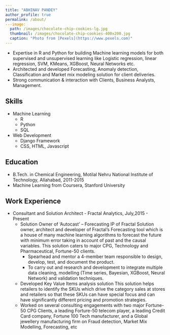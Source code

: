 ```yaml
---
title: "ABHINAV PANDEY"
author_profile: true
permalink: /about/
---image:
  path: /images/chocolate-chip-cookies-lg.jpg
  thumbnail: /images/chocolate-chip-cookies-400x200.jpg
  caption: "Photo from [Pexels](https://www.pexels.com)"
---
```


* Expertise in R and Python for building Machine learning models for both supervised and unsupervised learning like Logistic regression, linear regression, SVM, KMeans, XGBoost, Neural Networks etc.
* Architected and developed Forecasting, Anomaly detection, Classification and Market mix modeling solution for client deliveries.
* Strong communication & interaction with Clients, Business Analysts, Management.


## Skills

* Machine Learning
  * R
  * Python
  * SQL
* Web Development
  * Django Framework
  * CSS, HTML, Javascript


## Education

* B.Tech. in Chemical Engineering, Motilal Nehru National Institute of Technology, Allahabad, 2011-2015
* Machine Learning from Coursera, Stanford University


## Work Experience

* Consultant and Solution Architect - Fractal Analytics, July,2015 - Present
  * Solution Owner of ‘Autocast’ – Forecasting IP of Fractal
Solution owner, architect and developer of Fractal’s Forecasting tool which is a house of many machine learning algorithms to forecast the future with minimum error taking in account of past and the causal variables. This solution caters to major CPG, Technology and Pharmaceutical, Fortune-50 clients.
    * Spearhead and mentor a 4-member team responsible to design, develop, test, and document the product.
    * To carry out and research and development to integrate multiple data cleaning, modelling (Time series, Bayesian, XGBoost, Neural Network) and validation techniques.
  * Developed Key Value Items analysis solution
This solution helps retailers to identify the SKUs which drive the category sales at stores and retailers so that these SKUs can have special focus and can have significantly different pricing and promotion strategies.
  * Worked on several consulting engagements
with two major Fortune-50 CPG Clients, a leading Forture-50 telecom player, a leading Credit Card company, Fortune 100 Tech manufacturer, and a Global jewellery manufacturing firm on Fraud detection, Market Mix Modelling, Forecasting, etc
